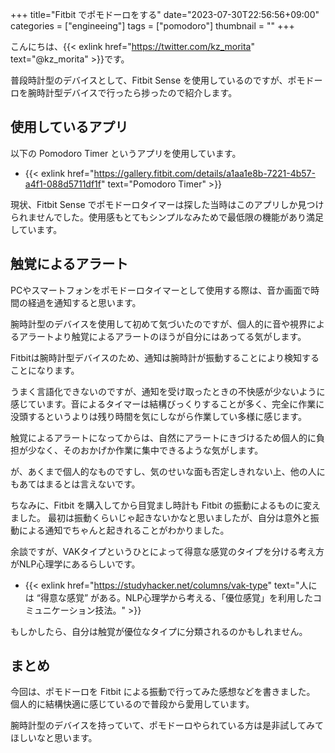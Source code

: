 +++
title="Fitbit でポモドーロをする"
date="2023-07-30T22:56:56+09:00"
categories = ["engineeing"]
tags = ["pomodoro"]
thumbnail = ""
+++

こんにちは、{{< exlink href="https://twitter.com/kz_morita" text="@kz_morita" >}}です。

普段時計型のデバイスとして、Fitbit Sense を使用しているのですが、ポモドーロを腕時計型デバイスで行ったら捗ったので紹介します。

## 使用しているアプリ

以下の Pomodoro Timer というアプリを使用しています。

- {{< exlink href="https://gallery.fitbit.com/details/a1aa1e8b-7221-4b57-a4f1-088d5711df1f" text="Pomodoro Timer" >}}

現状、Fitbit Sense でポモドーロタイマーは探した当時はこのアプリしか見つけられませんでした。使用感もとてもシンプルなみためで最低限の機能があり満足しています。

## 触覚によるアラート

PCやスマートフォンをポモドーロタイマーとして使用する際は、音か画面で時間の経過を通知すると思います。

腕時計型のデバイスを使用して初めて気づいたのですが、個人的に音や視界によるアラートより触覚によるアラートのほうが自分にはあってる気がします。

Fitbitは腕時計型デバイスのため、通知は腕時計が振動することにより検知することになります。

うまく言語化できないのですが、通知を受け取ったときの不快感が少ないように感じています。音によるタイマーは結構びっくりすることが多く、完全に作業に没頭するというよりは残り時間を気にしながら作業してい多様に感じます。

触覚によるアラートになってからは、自然にアラートにきづけるため個人的に負担が少なく、そのおかげか作業に集中できるような気がします。

が、あくまで個人的なものですし、気のせいな面も否定しきれない上、他の人にもあてはまるとは言えないです。


ちなみに、Fitbit を購入してから目覚まし時計も Fitbit の振動によるものに変えました。
最初は振動くらいじゃ起きないかなと思いましたが、自分は意外と振動による通知でちゃんと起きれることがわかりました。

余談ですが、VAKタイプというひとによって得意な感覚のタイプを分ける考え方がNLP心理学にあるらしいです。

- {{< exlink href="https://studyhacker.net/columns/vak-type" text="人には “得意な感覚” がある。NLP心理学から考える、「優位感覚」を利用したコミュニケーション技法。" >}}

もしかしたら、自分は触覚が優位なタイプに分類されるのかもしれません。

## まとめ

今回は、ポモドーロを Fitbit による振動で行ってみた感想などを書きました。
個人的に結構快適に感じているので普段から愛用しています。

腕時計型のデバイスを持っていて、ポモドーロやられている方は是非試してみてほしいなと思います。
